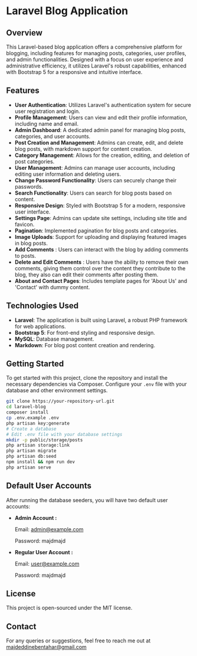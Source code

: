 # Laravel Blog Application

## Overview
This Laravel-based blog application offers a comprehensive platform for blogging, including features for managing posts, categories, user profiles, and admin functionalities. Designed with a focus on user experience and administrative efficiency, it utilizes Laravel's robust capabilities, enhanced with Bootstrap 5 for a responsive and intuitive interface.

## Features

- **User Authentication**: Utilizes Laravel's authentication system for secure user registration and login.
- **Profile Management**: Users can view and edit their profile information, including name and email.
- **Admin Dashboard**: A dedicated admin panel for managing blog posts, categories, and user accounts.
- **Post Creation and Management**: Admins can create, edit, and delete blog posts, with markdown support for content creation.
- **Category Management**: Allows for the creation, editing, and deletion of post categories.
- **User Management**: Admins can manage user accounts, including editing user information and deleting users.
- **Change Password Functionality**: Users can securely change their passwords.
- **Search Functionality**: Users can search for blog posts based on content.
- **Responsive Design**: Styled with Bootstrap 5 for a modern, responsive user interface.
- **Settings Page**: Admins can update site settings, including site title and favicon.
- **Pagination**: Implemented pagination for blog posts and categories.
- **Image Uploads**: Support for uploading and displaying featured images in blog posts.
- **Add Comments** : Users can interact with the blog by adding comments to posts.
- **Delete and Edit Comments** : Users have the ability to remove their own comments, giving them control over the content they contribute to the blog, they also can edit their comments after posting them.
- **About and Contact Pages**: Includes template pages for 'About Us' and 'Contact' with dummy content.

## Technologies Used

- **Laravel**: The application is built using Laravel, a robust PHP framework for web applications.
- **Bootstrap 5**: For front-end styling and responsive design.
- **MySQL**: Database management.
- **Markdown**: For blog post content creation and rendering.

## Getting Started

To get started with this project, clone the repository and install the necessary dependencies via Composer. Configure your `.env` file with your database and other environment settings.

```bash
git clone https://your-repository-url.git
cd laravel-blog
composer install
cp .env.example .env
php artisan key:generate
# Create a database
# Edit .env file with your database settings
mkdir -p public/storage/posts
php artisan storage:link
php artisan migrate
php artisan db:seed
npm install && npm run dev
php artisan serve
```

## Default User Accounts

After running the database seeders, you will have two default user accounts:
- **Admin Account :**

  Email: admin@example.com
  
  Password: majdmajd

- **Regular User Account :**

  Email: user@example.com
  
  Password: majdmajd

## License

This project is open-sourced under the MIT license.

## Contact

For any queries or suggestions, feel free to reach me  out at majdeddinebentahar@gmail.com
